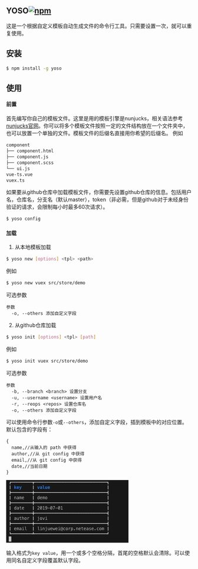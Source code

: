 ## YOSO[![npm](https://img.shields.io/npm/v/yoso.svg?maxAge=2592000)](https://www.npmjs.com/package/yoso)
这是一个根据自定义模板自动生成文件的命令行工具。只需要设置一次，就可以重复使用。

## 安装

```bash
$ npm install -g yoso
```
## 使用

#### 前置

首先编写你自己的模板文件。这里是用的模板引擎是nunjucks，相关语法参考[nunjucks官网](https://nunjucks.bootcss.com/)。你可以将多个模板文件按照一定的文件结构放在一个文件夹中，也可以放置一个单独的文件。模板文件的后缀名直接用你希望的后缀名。
例如
```
component
├── component.html
├── component.js
├── component.scss
└── ui.js
vue-ts.vue
vuex.ts
```

如果要从github仓库中加载模板文件，你需要先设置github仓库的信息。包括用户名，仓库名，分支名（默认master），token（非必需，但是github对于未经身份验证的请求，会限制每小时最多60次请求）。
```bash
$ yoso config
```

#### 加载

1. 从本地模板加载

```bash
$ yoso new [options] <tpl> <path>
```
例如
```bash
$ yoso new vuex src/store/demo 
```
可选参数
```
参数
  -o, --others 添加自定义字段
```

2. 从github仓库加载

```bash
$ yoso init [options] <tpl> [path]
```
例如
```bash
$ yoso init vuex src/store/demo
```
可选参数
```
参数
  -b, --branch <branch> 设置分支
  -u, --username <username> 设置用户名
  -r, --reops <repos> 设置仓库名
  -o, --others 添加自定义字段
```

可以使用命令行参数```-o```或```--others```，添加自定义字段，插到模板中的对应位置。默认包含的字段有：
```
{
  name,//从输入的 path 中获得
  author,//从 git config 中获得
  email,//从 git config 中获得
  date,//当前日期
}
```
![](https://raw.githubusercontent.com/Linjovi/myPic/master/img/20190701181351.png?token=AEN2VVMGPUDSFQQYBAGLSGK5DHOR4)

输入格式为```key value```，用一个或多个空格分隔，首尾的空格默认会清除。可以使用同名自定义字段覆盖默认字段。


